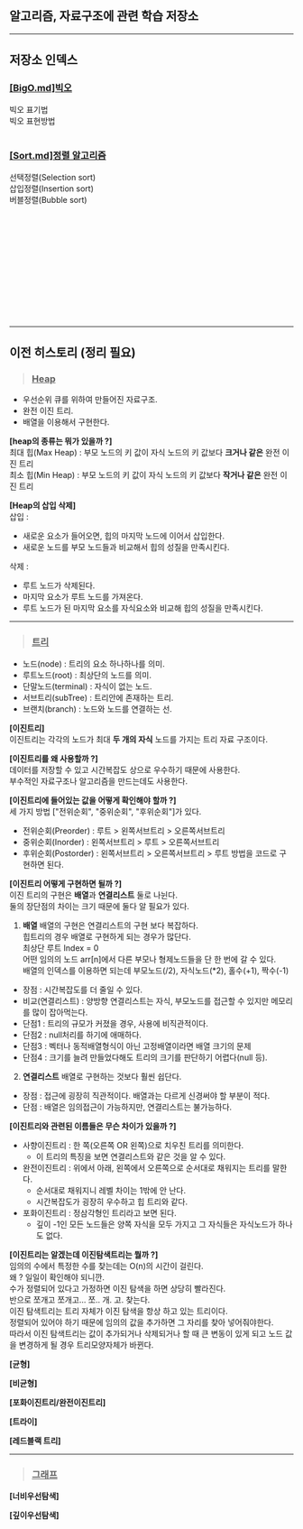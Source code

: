 ## 알고리즘, 자료구조에 관련 학습 저장소 <br>

---
## 저장소 인덱스 <br>

### [[BigO.md]빅오](./BigO.md) <br>

빅오 표기법 <br>
빅오 표현방법 <br>
<br>
### [[Sort.md]정렬 알고리즘](./Sort.md) <br>

선택정렬(Selection sort) <br>
삽입정렬(Insertion sort) <br>
버블정렬(Bubble sort) <br>  

<br><br><br><br><br><br><br><br><br><br><br>

---
## 이전 히스토리 (정리 필요) <br>

> <span><h3><u>Heap</u></h3></span>
- 우선순위 큐를 위하여 만들어진 자료구조.
- 완전 이진 트리.
- 배열을 이용해서 구현한다.  

**[heap의 종류는 뭐가 있을까 ?]**<br/>
최대 힙(Max Heap) : 부모 노드의 키 값이 자식 노드의 키 값보다 **크거나 같은** 완전 이진 트리 <br/>
최소 힙(Min Heap) : 부모 노드의 키 값이 자식 노드의 키 값보다 **작거나 같은** 완전 이진 트리 <br/>

**[Heap의 삽입 삭제]**<br/>
삽입 :<br/>
- 새로운 요소가 들어오면, 힙의 마지막 노드에 이어서 삽입한다.
- 새로운 노드를 부모 노드들과 비교해서 힙의 성질을 만족시킨다.

삭제 :<br/>
- 루트 노드가 삭제된다.
- 마지막 요소가 루트 노드를 가져온다.
- 루트 노드가 된 마지막 요소를 자식요소와 비교해 힙의 성질을 만족시킨다.

---
> <span><h3><u>트리</u></h3></span>

- 노드(node) : 트리의 요소 하나하나를 의미.
- 루트노드(root) : 최상단의 노드를 의미.
- 단말노드(terminal) : 자식이 없는 노드.
- 서브트리(subTree) : 트리안에 존재하는 트리.
- 브랜치(branch) : 노드와 노드를 연결하는 선.

**[이진트리]**<br/>
이진트리는 각각의 노드가 최대 **두 개의 자식** 노드를 가지는 트리 자료 구조이다.<br/>

**[이진트리를 왜 사용할까 ?]**<br/>
데이터를 저장할 수 있고 시간복잡도 상으로 우수하기 때문에 사용한다.<br/>
부수적인 자료구조나 알고리즘을 만드는데도 사용한다.<br/>

**[이진트리에 들어있는 값을 어떻게 확인해야 할까 ?]**<br/>
세 가지 방법 ["전위순회", "중위순회", "후위순회"]가 있다.<br/>
- 전위순회(Preorder) : 루트 > 왼쪽서브트리 > 오른쪽서브트리
- 중위순회(Inorder) : 왼쪽서브트리 > 루트 > 오른쪽서브트리
- 후위순회(Postorder) : 왼쪽서브트리 > 오른쪽서브트리 > 루트
방법을 코드로 구현하면 된다.<br/>

**[이진트리 어떻게 구현하면 될까 ?]**<br/>
이진 트리의 구현은 **배열**과 **연결리스트** 둘로 나뉜다.<br/>
둘의 장단점의 차이는 크기 때문에 둘다 알 필요가 있다.<br/>

1. **배열**
배열의 구현은 연결리스트의 구현 보다 복잡하다.<br/>
힙트리의 경우 배열로 구현하게 되는 경우가 많단다.<br/>
최상단 루트 Index = 0<br/>
어떤 임의의 노드 arr[n]에서 다른 부모나 형제노드들을 단 한 번에 갈 수 있다.<br/>
배열의 인덱스를 이용하면 되는데 부모노드(/2), 자식노드(\*2), 홀수(+1), 짝수(-1)<br/>
- 장점 : 시간복잡도를 더 줄일 수 있다.<br/>
- 비교(연결리스트) : 양방향 연결리스트는 자식, 부모노드를 접근할 수 있지만 메모리를 많이 잡아먹는다.<br/>
- 단점1 : 트리의 규모가 커졌을 경우, 사용에 비직관적이다.<br/>
- 단점2 : null처리를 하기에 애매하다.<br/>
- 단점3 : 벡터나 동적배열형식이 아닌 고정배열이라면 배열 크기의 문제<br/>
- 단점4 : 크기를 늘려 만들었다해도 트리의 크기를 판단하기 어렵다(null 등).<br/>

2. **연결리스트**
배열로 구현하는 것보다 훨씬 쉽단다.<br/>
- 장점 : 접근에 굉장히 직관적이다. 배열과는 다르게 신경써야 할 부분이 적다.<br/>
- 단점 : 배열은 임의접근이 가능하지만, 연결리스트는 불가능하다.<br>


**[이진트리와 관련된 이름들은 무슨 차이가 있을까 ?]**<br/>
- 사향이진트리 : 한 쪽(오른쪽 OR 왼쪽)으로 치우친 트리를 의미한다.<br/>
	- 이 트리의 특징을 보면 연결리스트와 같은 것을 알 수 있다.<br/>
- 완전이진트리 : 위에서 아래, 왼쪽에서 오른쪽으로 순서대로 채워지는 트리를 말한다.<br/>
	- 순서대로 채워지니 레벨 차이는 1밖에 안 난다.<br/>
	- 시간복잡도가 굉장히 우수하고 힙 트리와 같다.<br/>
- 포화이진트리 : 정삼각형인 트리라고 보면 된다.<br/>
	- 깊이 -1인 모든 노드들은 양쪽 자식을 모두 가지고 그 자식들은 자식노드가 하나도 없다.<br/>

**[이진트리는 알겠는데 이진탐색트리는 뭘까 ?]**<br/>
임의의 수에서 특정한 수를 찾는데는 O(n)의 시간이 걸린다.<br/>
왜 ? 일일이 확인해야 되니깐.<br/>
수가 정렬되어 있다고 가정하면 이진 탐색을 하면 상당히 빨라진다.<br/>
반으로 쪼개고 쪼개고... 쪼.. 개. 고. 찾는다.<br/>
이진 탐색트리는 트리 자체가 이진 탐색을 항상 하고 있는 트리이다.<br/>
정렬되어 있어야 하기 때문에 임의의 값을 추가하면 그 자리를 찾아 넣어줘야한다.<br/>
따라서 이진 탐색트리는 값이 추가되거나 삭제되거나 할 때 큰 변동이 있게 되고 노드 값을 변경하게 될 경우 트리모양자체가 바뀐다.<br/>

**[균형]**

**[비균형]**

**[포화이진트리/완전이진트리]**

**[트라이]**

**[레드블랙 트리]**

---
> <span><h3><u>그래프</u></h3></span>

**[너비우선탐색]**

**[깊이우선탐색]**

